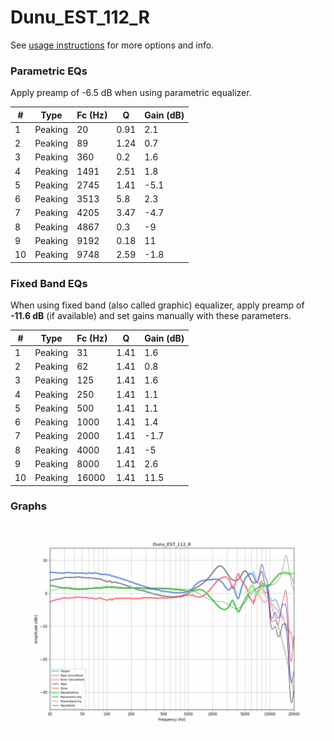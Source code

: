 # Dunu_EST_112_R
See [usage instructions](https://github.com/jaakkopasanen/AutoEq#usage) for more options and info.

### Parametric EQs
Apply preamp of -6.5 dB when using parametric equalizer.

|   # | Type    |   Fc (Hz) |    Q |   Gain (dB) |
|-----|---------|-----------|------|-------------|
|   1 | Peaking |        20 | 0.91 |         2.1 |
|   2 | Peaking |        89 | 1.24 |         0.7 |
|   3 | Peaking |       360 | 0.2  |         1.6 |
|   4 | Peaking |      1491 | 2.51 |         1.8 |
|   5 | Peaking |      2745 | 1.41 |        -5.1 |
|   6 | Peaking |      3513 | 5.8  |         2.3 |
|   7 | Peaking |      4205 | 3.47 |        -4.7 |
|   8 | Peaking |      4867 | 0.3  |        -9   |
|   9 | Peaking |      9192 | 0.18 |        11   |
|  10 | Peaking |      9748 | 2.59 |        -1.8 |

### Fixed Band EQs
When using fixed band (also called graphic) equalizer, apply preamp of **-11.6 dB** (if available) and set gains manually with these parameters.

|   # | Type    |   Fc (Hz) |    Q |   Gain (dB) |
|-----|---------|-----------|------|-------------|
|   1 | Peaking |        31 | 1.41 |         1.6 |
|   2 | Peaking |        62 | 1.41 |         0.8 |
|   3 | Peaking |       125 | 1.41 |         1.6 |
|   4 | Peaking |       250 | 1.41 |         1.1 |
|   5 | Peaking |       500 | 1.41 |         1.1 |
|   6 | Peaking |      1000 | 1.41 |         1.4 |
|   7 | Peaking |      2000 | 1.41 |        -1.7 |
|   8 | Peaking |      4000 | 1.41 |        -5   |
|   9 | Peaking |      8000 | 1.41 |         2.6 |
|  10 | Peaking |     16000 | 1.41 |        11.5 |

### Graphs
![](./Dunu_EST_112_R.png)
